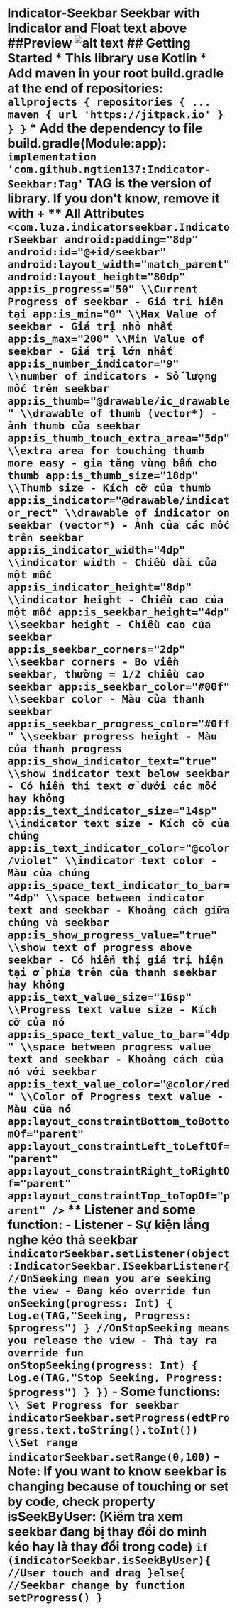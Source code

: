 # Indicator-Seekbar Seekbar with Indicator and Float text above ##Preview ![alt text](https://github.com/ngtien137/Indicator-Seekbar/blob/master/images/reviews.png) ## Getting Started * This library use Kotlin * Add maven in your root build.gradle at the end of repositories: ``` allprojects { repositories { ... maven { url 'https://jitpack.io' } } } ``` * Add the dependency to file build.gradle(Module:app): ``` implementation 'com.github.ngtien137:Indicator-Seekbar:Tag' ``` TAG is the version of library. If you don't know, remove it with + ** All Attributes ``` <com.luza.indicatorseekbar.IndicatorSeekbar android:padding="8dp" android:id="@+id/seekbar" android:layout_width="match_parent" android:layout_height="80dp" app:is_progress="50" \\Current Progress of seekbar - Giá trị hiện tại app:is_min="0" \\Max Value of seekbar - Giá trị nhỏ nhất app:is_max="200" \\Min Value of seekbar - Giá trị lớn nhất app:is_number_indicator="9" \\number of indicators - Số lượng mốc trên seekbar app:is_thumb="@drawable/ic_drawable" \\drawable of thumb (vector*) - ảnh thumb của seekbar app:is_thumb_touch_extra_area="5dp" \\extra area for touching thumb more easy - gia tăng vùng bấm cho thumb app:is_thumb_size="18dp" \\Thumb size - Kích cỡ của thumb app:is_indicator="@drawable/indicator_rect" \\drawable of indicator on seekbar (vector*) - Ảnh của các mốc trên seekbar app:is_indicator_width="4dp" \\indicator width - Chiều dài của một mốc app:is_indicator_height="8dp" \\indicator height - Chiều cao của một mốc app:is_seekbar_height="4dp" \\seekbar height - Chiều cao của seekbar app:is_seekbar_corners="2dp" \\seekbar corners - Bo viền seekbar, thường = 1/2 chiều cao seekbar app:is_seekbar_color="#00f" \\seekbar color - Màu của thanh seekbar app:is_seekbar_progress_color="#0ff" \\seekbar progress height - Màu của thanh progress app:is_show_indicator_text="true" \\show indicator text below seekbar - Có hiển thị text ở dưới các mốc hay không app:is_text_indicator_size="14sp" \\indicator text size - Kích cỡ của chúng app:is_text_indicator_color="@color/violet" \\indicator text color - Màu của chúng app:is_space_text_indicator_to_bar="4dp" \\space between indicator text and seekbar - Khoảng cách giữa chúng và seekbar app:is_show_progress_value="true" \\show text of progress above seekbar - Có hiển thị giá trị hiện tại ở phía trên của thanh seekbar hay không app:is_text_value_size="16sp" \\Progress text value size - Kích cỡ của nó app:is_space_text_value_to_bar="4dp" \\space between progress value text and seekbar - Khoảng cách của nó với seekbar app:is_text_value_color="@color/red" \\Color of Progress text value - Màu của nó app:layout_constraintBottom_toBottomOf="parent" app:layout_constraintLeft_toLeftOf="parent" app:layout_constraintRight_toRightOf="parent" app:layout_constraintTop_toTopOf="parent" /> ``` ** Listener and some function: - Listener - Sự kiện lắng nghe kéo thả seekbar ``` indicatorSeekbar.setListener(object:IndicatorSeekbar.ISeekbarListener{ //OnSeeking mean you are seeking the view - Đang kéo override fun onSeeking(progress: Int) { Log.e(TAG,"Seeking, Progress: $progress") } //OnStopSeeking means you release the view - Thả tay ra override fun onStopSeeking(progress: Int) { Log.e(TAG,"Stop Seeking, Progress: $progress") } }) ``` - Some functions: ``` \\ Set Progress for seekbar indicatorSeekbar.setProgress(edtProgress.text.toString().toInt()) \\Set range indicatorSeekbar.setRange(0,100) ``` - Note: If you want to know seekbar is changing because of touching or set by code, check property isSeekByUser: (Kiểm tra xem seekbar đang bị thay đổi do mình kéo hay là thay đổi trong code) ``` if (indicatorSeekbar.isSeekByUser){ //User touch and drag }else{ //Seekbar change by function setProgress() } ```

